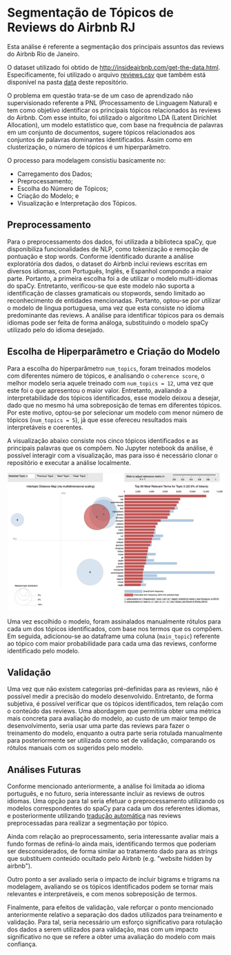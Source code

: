 # Segmentação de Tópicos de Reviews do Airbnb RJ

Esta análise é referente a segmentação dos principais assuntos das reviews do Airbnb Rio de Janeiro.

O dataset utilizado foi obtido de http://insideairbnb.com/get-the-data.html.
Especificamente, foi utilizado o arquivo [reviews.csv](http://data.insideairbnb.com/brazil/rj/rio-de-janeiro/2019-09-23/visualisations/reviews.csv)
que também está disponível na pasta [data](https://github.com/mchiriboga/topic_modelling/tree/master/data) deste repositório.

O problema em questão trata-se de um caso de aprendizado não supervisionado referente a PNL (Processamento de Linguagem Natural)
e tem como objetivo identificar os principais tópicos relacionados às reviews do Airbnb. Com esse intuito, foi utilizado o
algoritmo LDA (Latent Dirichlet Allocation), um modelo estatístico que, com base na frequência de palavras em um conjunto de
documentos, sugere tópicos relacionados aos conjuntos de palavras dominantes identificados. Assim como em clusterização, o
número de tópicos é um hiperparâmetro.

O processo para modelagem consistiu basicamente no:
- Carregamento dos Dados;
- Preprocessamento;
- Escolha do Número de Tópicos;
- Criação do Modelo; e
- Visualização e Interpretação dos Tópicos.

## Preprocessamento

Para o preprocessamento dos dados, foi utilizada a biblioteca spaCy, que disponibiliza funcionalidades de NLP, como tokenização e remoção de pontuação e stop words. Conforme identificado durante a análise exploratória dos dados, o dataset do Airbnb inclui reviews escritas em diversos idiomas, com Português, Inglês, e Espanhol compondo a maior parte. Portanto, a primeira escolha foi a de utilizar o modelo multi-idiomas do spaCy. Entretanto, verificou-se que este modelo não suporta a identificação de classes gramaticais ou stopwords, sendo limitado ao reconhecimento de entidades mencionadas. Portanto, optou-se por utilizar o modelo de lingua portuguesa, uma vez que esta consiste no idioma predominante das reviews. A análise para identificar tópicos para os demais idiomas pode ser feita de forma análoga, substituindo o modelo spaCy utilizado pelo do idioma desejado.

## Escolha de Hiperparâmetro e Criação do Modelo

Para a escolha do hiperparâmetro `num_topics`, foram treinados modelos com diferentes número de tópicos, e analisando o `coherence score`, o melhor modelo seria aquele treinado com `num_topics = 12`, uma vez que este foi o que apresentou o maior valor. Entretanto, avaliando a interpretabilidade dos tópicos identificados, esse modelo deixou a desejar, dado que no mesmo há uma sobreposição de temas em diferentes tópicos. Por este motivo, optou-se por selecionar um modelo com menor número de tópicos (`num_topics = 5`), já que esse ofereceu resultados mais interpretáveis e coerentes.

A visualização abaixo consiste nos cinco tópicos identificados e as principais palavras que os compõem. No Jupyter notebook da análise, é possível interagir com a visualização, mas para isso é necessário clonar o repositório e executar a análise localmente.

<img src="img/lda_vis.png">

Uma vez escolhido o modelo, foram assinalados manualmente rótulos para cada um dos tópicos identificados, com base nos termos que os compõem. Em seguida, adicionou-se ao dataframe uma coluna (`main_topic`) referente ao tópico com maior probabilidade para cada uma das reviews, conforme identificado pelo modelo.


## Validação

Uma vez que não existem categorias pré-definidas para as reviews, não é possível medir a precisão do modelo desenvolvido. Entretanto, de forma subjetiva, é possível verificar que os tópicos identificados, tem relação com o conteúdo das reviews. Uma abordagem que permitiria obter uma métrica mais concreta para avaliação do modelo, ao custo de um maior tempo de desenvolvimento, seria usar uma parte das reviews para fazer o treinamento do modelo, enquanto a outra parte seria rotulada manualmente para posteriormente ser utilizada como set de validação, comparando os rótulos manuais com os sugeridos pelo modelo.

## Análises Futuras

Conforme mencionado anteriormente, a análise foi limitada ao idioma português, e no futuro, seria interessante incluir as reviews de outros idiomas. Uma opção para tal seria efetuar o preprocessamento utilizando os modelos correspondentes do spaCy para cada um dos referentes idiomas, e posteriormente utilizando [tradução automática](https://pypi.org/project/googletrans/) nas reviews preprocessadas para realizar a segmentação por tópico.

Ainda com relação ao preprocessamento, seria interessante avaliar mais a fundo formas de refiná-lo ainda mais, identificando termos que poderiam ser desconsiderados, de forma similar ao tratamento dado para as strings que substituem conteúdo ocultado pelo Airbnb (e.g. "website hidden by airbnb").

Outro ponto a ser avaliado seria o impacto de incluir bigrams e trigrams na modelagem, avaliando se os tópicos identificados podem se tornar mais relevantes e interpretáveis, e com menos sobreposição de termos.

Finalmente, para efeitos de validação, vale reforçar o ponto mencionado anteriormente relativo a separação dos dados utilizados para treinamento e validação. Para tal, seria necessário um esforço significativo para rotulação dos dados a serem utilizados para validação, mas com um impacto significativo no que se refere a obter uma avaliação do modelo com mais confiança.
